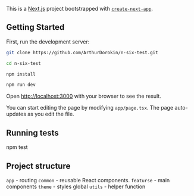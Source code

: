 This is a [Next.js](https://nextjs.org/) project bootstrapped with [`create-next-app`](https://github.com/vercel/next.js/tree/canary/packages/create-next-app).

## Getting Started

First, run the development server:

```bash
git clone https://github.com/ArthurDorokin/n-six-test.git

cd n-six-test

npm install

npm run dev
```

Open [http://localhost:3000](http://localhost:3000) with your browser to see the result.

You can start editing the page by modifying `app/page.tsx`. The page auto-updates as you edit the file.

## Running tests

npm test

## Project structure

`app` - routing
`common` - reusable React components.
`featurse` - main components
`theme` - styles global
`utils` - helper function
